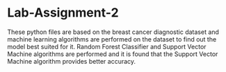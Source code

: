 # Lab-Assignment-2
These python files are based on the breast cancer diagnostic dataset and machine learning algorithms are performed on the dataset to find out the model best suited for it. Random Forest Classifier and Support Vector Machine algorithms are performed and it is found that the Support Vector Machine algorithm provides better accuracy. 
